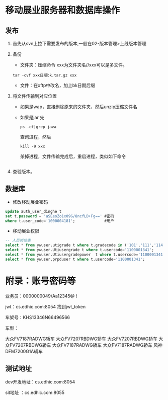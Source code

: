 # 移动展业服务器和数据库操作

## 发布

1. 首先从svn上拉下需要发布的版本,一般在02-版本管理>上线版本管理

2. 备份

   -  文件夹：压缩命令 xxx为文件夹名//xxx可以是多文件。

     ```
     tar -cvf xxx日期bk.tar.gz xxx
     ```

   - 文件：在xftp中改名，加上bk日期后缀

3. 将文件传输到对应位置

   - 如果是wap，直接删除原来的文件夹，然后unzip压缩文件名

   - 如果是jar 先

     ```
     ps -ef|grep java
     ```

     查询进程，然后

     ```
     kill -9 xxx
     ```

     杀掉进程，文件传输完成后，重启进程，类似如下命令

     ```
     
     ```
   
4. 查验版本。



## 数据库

- 修改移动展业密码

```sql
update auth_user_dinghe t 
set t.password = 'aSEeoZo1x09G/8ncfLD+Fg==' #密码
where t.user_code='1000004181';				#用户
```

- 移动展业权限

```sql
-- 人员岗位表
select * from ywuser.utigrade t where t.gradecode in ('101','111','114','302','500','602');
select * from ywuser.Utiusergrade t where t.usercode='1100001341';
select * from ywuser.Utiusergradepower  t where t.usercode='1100001341';
select * from ywuser.prpduser t where t.usercode='1100001341';
```



# 附录：账号密码等

业务员：0000000049/Aa12345@！

jwt：cs.edhic.com:8054 找到jwt_token

车架号：KHS13346N66496566

车型：

大众FV7187RADWG轿车
大众FV7207RBDWG轿车
大众FV7207RBDWG轿车
大众FV7207RBDWG轿车
大众FV7187RADWG轿车
大众FV7187RADWG轿车
风神DFM7200G1A轿车



## 测试地址

dev开发地址：cs.edhic.com:8054

sit地址		  ：cs.edhic.com:8055